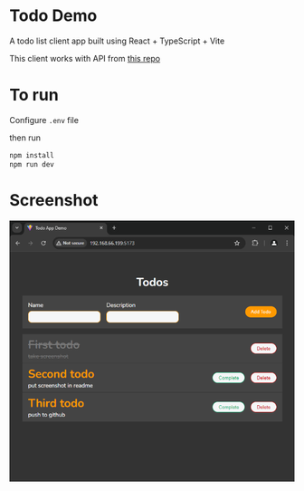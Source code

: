 # Todo Demo
A todo list client app built using React + TypeScript + Vite

This client works with API from [this repo](https://github.com/po84/ts_todo_api)

# To run
Configure `.env` file

then run
```
npm install
npm run dev
```

# Screenshot

![Todo App Screenschot](todo_app.png)
